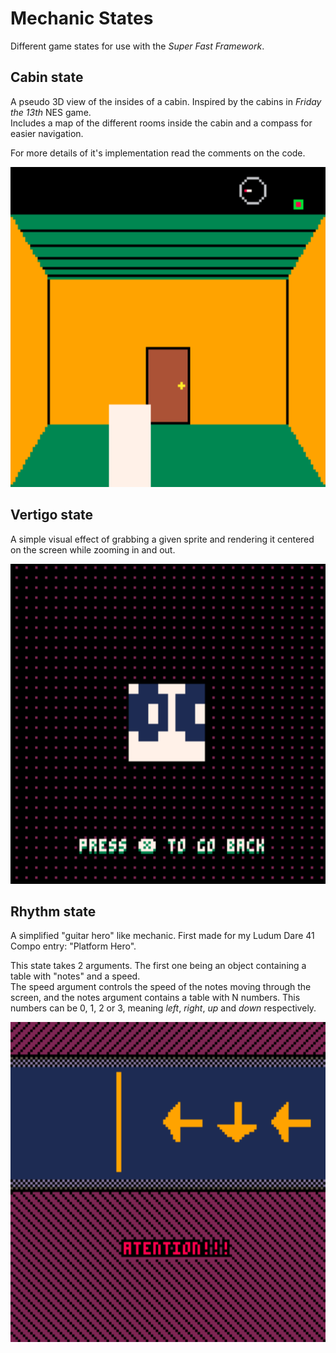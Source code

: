 # Mechanic States

Different game states for use with the _Super Fast Framework_.

## Cabin state

A pseudo 3D view of the insides of a cabin. Inspired by the cabins in _Friday the 13th_ NES game.  
Includes a map of the different rooms inside the cabin and a compass for easier navigation.

For more details of it's implementation read the comments on the code.

<p align="center">
  <img width="512" height="512" src="img/cabin_state.gif">
</p>

## Vertigo state

A simple visual effect of grabbing a given sprite and rendering it centered on the screen while zooming in and out.

<p align="center">
  <img width="512" height="512" src="img/vertigo_state.gif">
</p>

## Rhythm state

A simplified "guitar hero" like mechanic. First made for my Ludum Dare 41 Compo entry: "Platform Hero".  

This state takes 2 arguments. The first one being an object containing a table with "notes" and a speed.  
The speed argument controls the speed of the notes moving through the screen, and the notes argument contains a table with N numbers. This numbers can be 0, 1, 2 or 3, meaning _left_, _right_, _up_ and _down_ respectively.

<p align="center">
  <img width="512" height="512" src="img/rhythm_state.gif">
</p>

